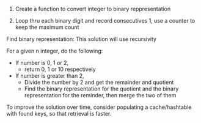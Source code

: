 1. Create a function to convert integer to binary reppresentation

2. Loop thru each binary digit and record consecutives 1, use a counter to keep the maximum count

Find binary representation:
This solution will use recursivity

For a given n integer, do the following:

- If number is 0, 1 or 2,
    - return 0, 1 or 10 respectively
- If number is greater than 2,
    - Divide the number by 2 and get the remainder and quotient
    - Find the binary representation for the quotient and the binary representation for the reminder, then merge the two of them

To improve the solution over time, consider populating a cache/hashtable with found keys, so that retrieval is faster.